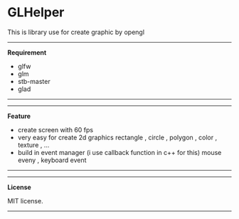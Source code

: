 # GLHelper
This is library use for create graphic by opengl

---
**Requirement**

* glfw 
* glm
* stb-master
* glad

---

---
**Feature**

* create screen with 60 fps
* very easy for create 2d graphics
  rectangle , circle , polygon , color , texture , ... 
* build in event manager (i use callback function in c++ for this)
  mouse eveny , keyboard event

---

---
**License**

MIT license.

---
